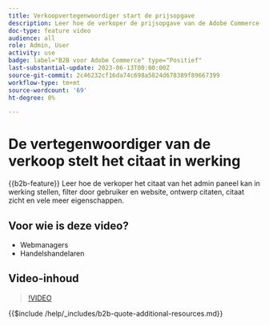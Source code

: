 ```yaml
---
title: Verkoopvertegenwoordiger start de prijsopgave
description: Leer hoe de verkoper de prijsopgave van de Adobe Commerce-beheerder kan initiëren
doc-type: feature video
audience: all
role: Admin, User
activity: use
badge: label="B2B voor Adobe Commerce" type="Positief"
last-substantial-update: 2023-06-13T00:00:00Z
source-git-commit: 2c46232cf16da74c698a5824d678389f89667399
workflow-type: tm+mt
source-wordcount: '69'
ht-degree: 0%

---
```


# De vertegenwoordiger van de verkoop stelt het citaat in werking

{{b2b-feature}}
Leer hoe de verkoper het citaat van het admin paneel kan in werking stellen, filter door gebruiker en website, ontwerp citaten, citaat zicht en vele meer eigenschappen.

## Voor wie is deze video?

- Webmanagers
- Handelshandelaren

## Video-inhoud

>[!VIDEO](https://video.tv.adobe.com/v/3420390?learn=on)

{{$include /help/_includes/b2b-quote-additional-resources.md}}
